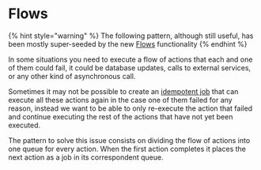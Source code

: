 # Flows

{% hint style="warning" %}
The following pattern, although still useful, has been mostly super-seeded by the new [Flows](../guide/flows/) functionality
{% endhint %}

In some situations you need to execute a flow of actions that each and one of them could fail, it could be database updates, calls to external services, or any other kind of asynchronous call.

Sometimes it may not be possible to create an [idempotent job](idempotent-jobs.md) that can execute all these actions again in the case one of them failed for any reason, instead we want to be able to only re-execute the action that failed and continue executing the rest of the actions that have not yet been executed.

The pattern to solve this issue consists on dividing the flow of actions into one queue for every action. When the first action completes it places the next action as a job in its correspondent queue.
